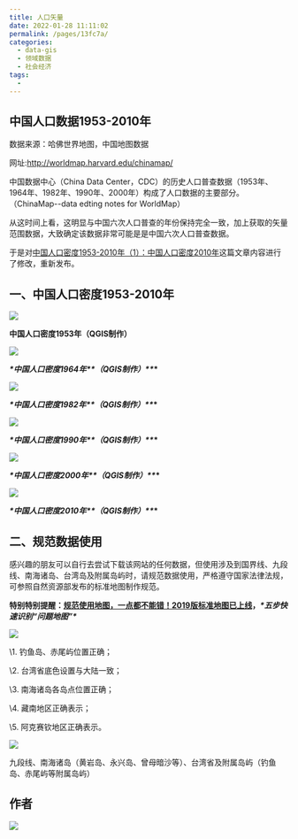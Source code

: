 ```yaml
---
title: 人口矢量
date: 2022-01-28 11:11:02
permalink: /pages/13fc7a/
categories:
  - data-gis
  - 领域数据
  - 社会经济
tags:
  - 
---
```

## **中国人口数据1953-2010年**

数据来源：哈佛世界地图，中国地图数据

网址:http://worldmap.harvard.edu/chinamap/

中国数据中心（China Data Center，CDC）的历史人口普查数据（1953年、1964年、1982年、1990年、2000年）构成了人口数据的主要部分。（ChinaMap--data edting notes for WorldMap）

从这时间上看，这明显与中国六次人口普查的年份保持完全一致，加上获取的矢量范围数据，大致确定该数据非常可能是是中国六次人口普查数据。

于是对[中国人口密度1953-2010年（1）：中国人口密度2010年](http://mp.weixin.qq.com/s?__biz=MzIyMTE1MzMwOA==&mid=2247484174&idx=1&sn=3f432f99ce9e370c7cbe9ade71d66e2e&chksm=97c0527da0b7db6ba9be4db0782ee356ad4c7def19225f696efe0e87d4a0cea7e34294ceab81&scene=21#wechat_redirect)这篇文章内容进行了修改，重新发布。

## **一、中国人口密度1953-2010年**

![](https://gitee.com/kitmyfaceplease/image_upload/raw/master/img/202201281114509.png)

**中国人口密度1953年（QGIS制作）**

![](https://gitee.com/kitmyfaceplease/image_upload/raw/master/img/202201281114152.png)

***\*中国人口密度1964年\*\*（QGIS制作）\*\**\***

![](https://gitee.com/kitmyfaceplease/image_upload/raw/master/img/202201281115859.png)

***\*中国人口密度1982年\*\*（QGIS制作）\*\**\***

![](https://gitee.com/kitmyfaceplease/image_upload/raw/master/img/202201281115858.png)

***\*中国人口密度1990年\*\*（QGIS制作）\*\**\***

![](https://gitee.com/kitmyfaceplease/image_upload/raw/master/img/202201281116015.png)

***\*中国人口密度2000年\*\*（QGIS制作）\*\**\***

![](https://gitee.com/kitmyfaceplease/image_upload/raw/master/img/202201281117542.png)

***\*中国人口密度2010年\*\*（QGIS制作）\*\**\***



## **二、规范数据使用**

感兴趣的朋友可以自行去尝试下载该网站的任何数据，但使用涉及到国界线、九段线、南海诸岛、台湾岛及附属岛屿时，请规范数据使用，严格遵守国家法律法规，可参照自然资源部发布的标准地图制作规范。



**特别特别提醒：****[规范使用地图，一点都不能错！2019版标准地图已上线](http://mp.weixin.qq.com/s?__biz=MzA4MDA0MzcwMA==&mid=2652529763&idx=1&sn=89baf265ff53be445d5b699827a98f7a&chksm=84448fb8b33306ae696d7c086d2e984d652e3d9db898c764cd3e9bbe80b467aa624ebd511421&scene=21#wechat_redirect)****，*****\*五步快速识别“问题地图”\****

![](https://gitee.com/kitmyfaceplease/image_upload/raw/master/img/202201281118958.png)



\1. 钓鱼岛、赤尾屿位置正确；

\2. 台湾省底色设置与大陆一致；

\3. 南海诸岛各岛点位置正确；

\4. 藏南地区正确表示； 

\5. 阿克赛钦地区正确表示。

![](https://gitee.com/kitmyfaceplease/image_upload/raw/master/img/202201281118586.png)

九段线、南海诸岛（黄岩岛、永兴岛、曾母暗沙等）、台湾省及附属岛屿（钓鱼岛、赤尾屿等附属岛屿）

## 作者

![](https://gitee.com/kitmyfaceplease/image_upload/raw/master/img/202201281034183.png)